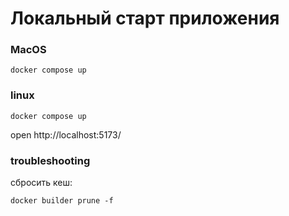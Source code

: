 # Локальный старт приложения

### MacOS

```
docker compose up
```

### linux

```
docker compose up
```

open http://localhost:5173/

### troubleshooting
сбросить кеш:
```
docker builder prune -f
```
